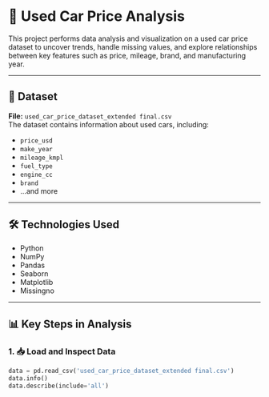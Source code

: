 # 🚗 Used Car Price Analysis

This project performs data analysis and visualization on a used car price dataset to uncover trends, handle missing values, and explore relationships between key features such as price, mileage, brand, and manufacturing year.

---

## 📁 Dataset

**File:** `used_car_price_dataset_extended final.csv`  
The dataset contains information about used cars, including:

- `price_usd`
- `make_year`
- `mileage_kmpl`
- `fuel_type`
- `engine_cc`
- `brand`
- ...and more

---

## 🛠️ Technologies Used

- Python
- NumPy
- Pandas
- Seaborn
- Matplotlib
- Missingno

---

## 📊 Key Steps in Analysis

### 1. 📥 Load and Inspect Data

```python
data = pd.read_csv('used_car_price_dataset_extended final.csv')
data.info()
data.describe(include='all')
